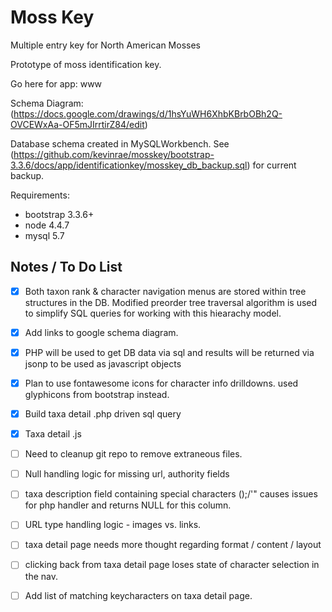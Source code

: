 # Moss Key
Multiple entry key for North American Mosses

Prototype of moss identification key.

Go here for app:  www

Schema Diagram: (https://docs.google.com/drawings/d/1hsYuWH6XhbKBrbOBh2Q-OVCEWxAa-OF5mJIrrtirZ84/edit)

Database schema created in MySQLWorkbench.  See (https://github.com/kevinrae/mosskey/bootstrap-3.3.6/docs/app/identificationkey/mosskey_db_backup.sql) for current backup.

Requirements:
 * bootstrap 3.3.6+
 * node 4.4.7
 * mysql 5.7
 
## Notes / To Do List
- [x]  Both taxon rank & character navigation menus are stored within tree structures in the DB.  Modified preorder tree traversal algorithm is used to simplify SQL queries for working with this hiearachy model.
- [x] Add links to google schema diagram.
- [x] PHP will be used to get DB data via sql and results will be returned via jsonp to be used as javascript objects
- [x] Plan to use fontawesome icons for character info drilldowns. used glyphicons from bootstrap instead.
- [x] Build taxa detail .php driven sql query
- [x] Taxa detail .js
- [ ] Need to cleanup git repo to remove extraneous files.
- [ ] Null handling logic for missing url, authority fields
- [ ] taxa description field containing special characters ();/'" causes issues for php handler and returns NULL for this column.
- [ ] URL type handling logic - images vs. links.
- [ ] taxa detail page needs more thought regarding format / content / layout
- [ ] clicking back from taxa detail page loses state of character selection in the nav.  
- [ ] Add list of matching keycharacters on taxa detail page.

